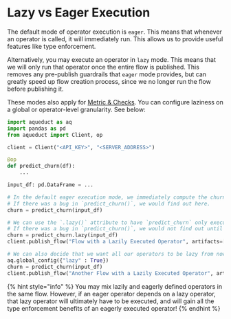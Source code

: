 # Lazy vs Eager Execution

The default mode of operator execution is `eager`. This means that whenever an operator is called, it will immediately run. This allows us to provide useful features like type enforcement.

Alternatively, you may execute an operator in `lazy` mode. This means that we will only run that operator once the entire flow is published. This removes any pre-publish guardrails 
that `eager` mode provides, but can greatly speed up flow creation process, since we no longer run the flow before publishing it.

These modes also apply for [Metric & Checks](../metrics-and-checks.md). You can configure laziness on a global or operator-level granularity. See below:

```python
import aqueduct as aq
import pandas as pd
from aqueduct import Client, op

client = Client("<API_KEY>", "<SERVER_ADDRESS>")

@op
def predict_churn(df):
    ...

input_df: pd.DataFrame = ...

# In the default eager execution mode, we immediately compute the churn artifact.
# If there was a bug in `predict_churn()`, we would find out here.
churn = predict_churn(input_df)

# We can use the `.lazy()` attribute to have `predict_churn` only execute when the entire flow is published.
# If there was a bug in `predict_churn()`, we would not find out until the uploaded flow executes.
churn = predict_churn.lazy(input_df)
client.publish_flow("Flow with a Lazily Executed Operator", artifacts=[churn])

# We can also decide that we want all our operators to be lazy from now on.
aq.global_config({"lazy" : True})
churn = predict_churn(input_df)
client.publish_flow("Another Flow with a Lazily Executed Operator", artifacts=[churn])

```

{% hint style="info" %}
You may mix lazily and eagerly defined operators in the same flow. However, if an eager operator depends on a lazy operator, 
that lazy operator will ultimately have to be executed, and will gain all the type enforcement benefits of an eagerly executed
operator!
{% endhint %}

